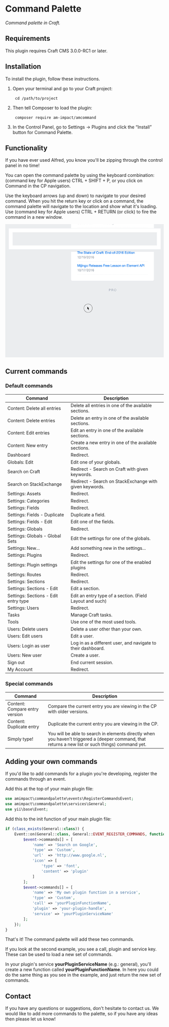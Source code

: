 # Command Palette

_Command palette in Craft._

## Requirements

This plugin requires Craft CMS 3.0.0-RC1 or later.

## Installation

To install the plugin, follow these instructions.

1. Open your terminal and go to your Craft project:

        cd /path/to/project

2. Then tell Composer to load the plugin:

        composer require am-impact/amcommand

3. In the Control Panel, go to Settings → Plugins and click the “Install” button for Command Palette.

## Functionality

If you have ever used Alfred, you know you'll be zipping through the control panel in no time!

You can open the command palette by using the keyboard combination: (command key for Apple users) CTRL + SHIFT + P, or you click on Command in the CP navigation.

Use the keyboard arrows (up and down) to navigate to your desired command.
When you hit the return key or click on a command, the command palette will navigate to the location and show what it's loading.
Use (command key for Apple users) CTRL + RETURN (or click) to fire the command in a new window.

![Palette](https://raw.githubusercontent.com/am-impact/am-impact.github.io/master/img/readme/amcommand/palette.gif "Palette")

## Current commands

### Default commands

| Command | Description |
| --------- | ----------- |
| Content: Delete all entries | Delete all entries in one of the available sections. |
| Content: Delete entries | Delete an entry in one of the available sections. |
| Content: Edit entries | Edit an entry in one of the available sections. |
| Content: New entry | Create a new entry in one of the available sections. |
| Dashboard | Redirect. |
| Globals: Edit | Edit one of your globals. |
| Search on Craft | Redirect - Search on Craft with given keywords. |
| Search on StackExchange | Redirect - Search on StackExchange with given keywords. |
| Settings: Assets | Redirect. |
| Settings: Categories | Redirect. |
| Settings: Fields | Redirect. |
| Settings: Fields - Duplicate | Duplicate a field. |
| Settings: Fields - Edit | Edit one of the fields. |
| Settings: Globals | Redirect. |
| Settings: Globals - Global Sets | Edit the settings for one of the globals. |
| Settings: New... | Add something new in the settings... |
| Settings: Plugins | Redirect. |
| Settings: Plugin settings | Edit the settings for one of the enabled plugins |
| Settings: Routes | Redirect. |
| Settings: Sections | Redirect. |
| Settings: Sections - Edit | Edit a section. |
| Settings: Sections - Edit entry type | Edit an entry type of a section. (Field Layout and such) |
| Settings: Users | Redirect. |
| Tasks | Manage Craft tasks. |
| Tools | Use one of the most used tools. |
| Users: Delete users | Delete a user other than your own. |
| Users: Edit users | Edit a user. |
| Users: Login as user | Log in as a different user, and navigate to their dashboard. |
| Users: New user | Create a user. |
| Sign out | End current session. |
| My Account | Redirect. |

### Special commands

| Command | Description |
| --------- | ----------- |
| Content: Compare entry version | Compare the current entry you are viewing in the CP with older versions. |
| Content: Duplicate entry | Duplicate the current entry you are viewing in the CP. |
| Simply type! | You will be able to search in elements directly when you haven't triggered a (deeper command, that returns a new list or such things) command yet. |

## Adding your own commands

If you'd like to add commands for a plugin you're developing, register the commands through an event.

Add this at the top of your main plugin file:
```php
use amimpact\commandpalette\events\RegisterCommandsEvent;
use amimpact\commandpalette\services\General;
use yii\base\Event;
```

Add this to the init function of your main plugin file:
```php
if (class_exists(General::class)) {
    Event::on(General::class, General::EVENT_REGISTER_COMMANDS, function(RegisterCommandsEvent $event) {
        $event->commands[] = [
            'name' => 'Search on Google',
            'type' => 'Custom',
            'url'  => 'http://www.google.nl',
            'icon' => [
                'type' => 'font',
                'content' => 'plugin'
            ]
        ];
        $event->commands[] = [
            'name' => 'My own plugin function in a service',
            'type' => 'Custom',
            'call' => 'yourPluginFunctionName',
            'plugin' => 'your-plugin-handle',
            'service' => 'yourPluginServiceName'
        ];
    });
}
```

That's it! The command palette will add these two commands.

If you look at the second example, you see a call, plugin and service key. These can be used to load a new set of commands.

In your plugin's service __yourPluginServiceName__ (e.g.: general), you'll create a new function called __yourPluginFunctionName__. In here you could do the same thing as you see in the example, and just return the new set of commands.

## Contact

If you have any questions or suggestions, don't hesitate to contact us. We would like to add more commands to the palette, so if you have any ideas then please let us know!
